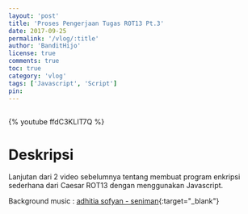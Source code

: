 ```yaml
---
layout: 'post'
title: 'Proses Pengerjaan Tugas ROT13 Pt.3'
date: 2017-09-25
permalink: '/vlog/:title'
author: 'BanditHijo'
license: true
comments: true
toc: true
category: 'vlog'
tags: ['Javascript', 'Script']
pin:
---
```


<div style="margin-top:30px;"></div>

{% youtube ffdC3KLIT7Q %}

# Deskripsi

Lanjutan dari 2 video sebelumnya tentang membuat program enkripsi sederhana dari Caesar ROT13 dengan menggunakan Javascript.

Background music :
[adhitia sofyan - seniman](https://www.youtube.com/watch?v=4xWg7M2s_Uc){:target="_blank"}
